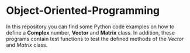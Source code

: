 # Object-Oriented-Programming

In this repository you can find some Python code examples on how to define a **Complex** number, **Vector** and **Matrix** class. In addition, these programs contain test functions to test the defined methods of the *Vector* and *Matrix*  class.

